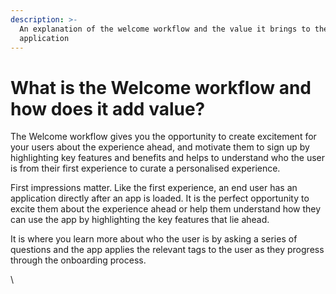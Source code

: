 ```yaml
---
description: >-
  An explanation of the welcome workflow and the value it brings to the
  application
---
```


# What is the Welcome workflow and how does it add value?

The Welcome workflow gives you the opportunity to create excitement for your users about the experience ahead, and motivate them to sign up by highlighting key features and benefits and helps to understand who the user is from their first experience to curate a personalised experience.&#x20;

First impressions matter. Like the first experience, an end user has an application directly after an app is loaded. It is the perfect opportunity to excite them about the experience ahead or help them understand how they can use the app by highlighting the key features that lie ahead.&#x20;

It is where you learn more about who the user is by asking a series of questions and the app applies the relevant tags to the user as they progress through the onboarding process.&#x20;

\
